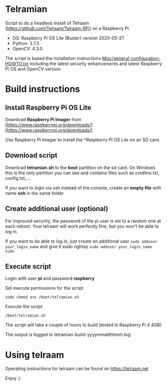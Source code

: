 # Telramian
Script to do a headless install of Telraam (https://github.com/Telraam/Telraam-RPi) on a Raspberry Pi

 - OS: Raspberry Pi OS Lite (Buster) version 2020-05-27
 - Python: 3.7.3
 - OpenCV: 4.3.0

The script is based the installation instructions [Misc/general-configuration-HOWTO.txt](https://github.com/Telraam/Telraam-RPi/blob/master/Misc/general-configuration-HOWTO.txt) including the latest security enhancements and latest Raspberry Pi OS and OpenCV version.
# Build instructions
## Install Raspberry Pi OS Lite
Download **Raspberry Pi Imager** from [https://www.raspberrypi.org/downloads/](https://www.raspberrypi.org/downloads/)

Use Raspberry Pi Imager to install the **Raspberry Pi OS Lite* on an SD card.
## Download script
Download **telramian.sh** to the **boot** partition on the sd card.
On Windows this is the only partition you can see and contains files such as cmdline.txt, config.txt,....

If you want to login via ssh instead of the console, create an **empty file** with name  **ssh** in the same folder.
## Create additional user (optional)
For improved security, the password of the pi user is set to a random one at each reboot. Your telraam will work perfectly fine, but you won't be able to log in.

If you want to be able to log in, just create an additional user
`sudo adduser your_login_name`
and give it sudo rightsp
`sudo adduser your_login_name sudo`
## Execute script

Login with user **pi** and password **raspberry**

Set execute permissions for the script

`sudo chmod a+x /boot/telramian.sh`

Execute the script

`/boot/telramian.sh`

The script will take a couple of hours to build (tested in Raspberry Pi 4 4GB)

The output is logged to telramian-build-yyyymmddhhmm.log
# Using telraam
Operating instructions for telraam can be found on https://telraam.net

Enjoy :)
